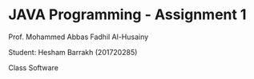 # JAVA Programming - Assignment 1
Prof. Mohammed Abbas Fadhil Al-Husainy 

Student: Hesham Barrakh (201720285)

Class Software

